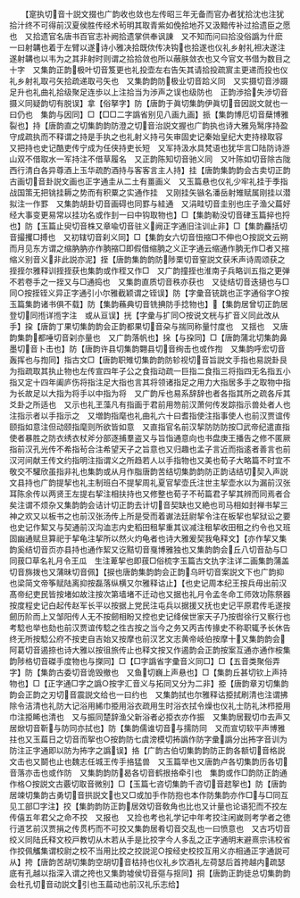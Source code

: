 <!-- { "loadSidebar": true } -->
　　【寔执切音十説文掇也广韵收也敛也左传昭三年无备而官办者犹拾沈也注犹拾汁终不可得前汉夏侯胜传经术茍明其取青紫如俛拾地芥又汲黯传补过拾遗臣之愿也　又拾遗官名唐书百官志补阙拾遗掌供奉讽諌　又不知而问曰拾没俗譌为什麽　一曰射韝也着于左臂以遂诗小雅决拾既佽传决钩也拾遂也仪礼乡射礼袒决遂注遂射韝也以韦为之其非射时则谓之拾拾敛也所以蔽肤敛衣也又今官文书借为数目之十字　又集韵正韵极叶切音笈更也礼投壶左右告矢其请拾投疏賔主更递而投也仪礼乡射礼取弓矢拾疏递取弓矢也　又集韵韵防极业切音跲义同　又实摄切音渉蹑足升也礼曲礼拾级聚足连歩以上注拾当为渉声之误也级防也　正韵渉拾失渉切音摄义同疑韵切有脱误】拿【俗拏字】防【唐韵于眞切集韵伊眞切音因説文就也一曰仍也　集韵与因同】□【□□二字譌省别见八画九画】挀【集韵博厄切音蘖博雅裂也】持【唐韵直之切集韵韵防澄之切音治説文握也广韵执也诗大雅凫鹥序持盈守成疏执而不释谓之持是手执之也礼射义持弓矢审固史记秦始皇纪大吏持禄取容　又把持也史记酷吏传宁成为任侠持吏长短　又军持汲水具梵语也犹华言□陆防诗游山双不借取水一军持注不借草履名　又正韵陈知切音驰义同　又叶陈如切音除古陇西行清白各异尊酒上玉华疏酌酒持与客客言主人持】挂【唐韵集韵韵会古卖切正韵古画切音卦説文画也正字通圭从二土有畺画义　又玉篇悬也仪礼少牢礼挂于季指战国策无把铫挂耨之势而有积粟之实通作挂　又刚挂矢镞名潘岳射雉赋属刚挂以潜拟注一作罫　又集韵胡卦切音画碍也同罫与絓通　又涓畦切音圭别也庄子渔父萹好经大事变更易常以挂功名或作刲一曰中钩取物也】□【集韵勒没切音硉玉篇捽也捋也】防【玉篇止臾切音株又章喩切音驻义阙正字通旧注训止非】□【集韵麤括切音撮攫□搏也　又初辖切音刹义同】□【集韵女六切音忸摍□不伸也○按説文云朔而月见东方谓之缩肭肭亦作朒摍□即假借缩朒之义正字通云缩通作朒无作□者又摍缩义别音义非此説亦泥】挃【唐韵集韵韵防陟栗切音窒説文获禾声诗周颂获之挃挃尔雅释训挃挃获也集韵或作秷又作□　又广韵撞挃也淮南子兵略训五指之更弹不若卷手之一挃又与□通捣也　又集韵直质切音秩亦获也　又徒结切音迭擿也与□同○按挃铚义异正字通引小尔雅截颖谓之铚误】防【字彚音铳跳也正字通俗字○按玉篇集韵诸书俱不载】防【集韵蘓典切音铣捵防手捻物也】【集韵居曾切正韵居登切同揯详揯字注　或从亘误】挄【字彚与扩同○按说文桄与扩音义同此改从手】挅【唐韵丁果切集韵韵会正韵都果切音朶与揣同称量忖度也　又揺也　又唐韵集韵都唾切音刴亦量也　又广韵落帆也】挆【与挅同】□【唐韵蒲北切集韵鼻墨切音卜击也】防【唐韵许县切集韵翾县切音绚击也或作揈　又集韵呼宏切音轰挥也与揈同】指古文□【唐韵职雉切集韵韵防轸视切音旨説文手指也易説卦艮为指疏取其执止物也左传宣四年子公之食指动疏一巨指二食指三将指四无名指五小指又定十四年阖庐伤将指注足大指也言其将领诸指足之用力大指居多手之取物中指为长故足以大指为将手以中指为将　又广韵斥也易系辞辞也者各指其所之疏各斥其爻卦之所适也　又示也礼玊藻凡有指画于君前用笏前汉萧何传发踪指示兽处者人也注指示者以手指示之　又増韵指麾也礼曲礼六十曰耆指使注指事使人也前汉贾谊传颐指如意注但动颐指麾则所欲皆如意　又直指官名前汉挈防防防按□武帝纪遣直指使者暴胜之防衣绣衣杖斧分部逐捕羣盗又与旨恉通意向也书盘庚王播告之修不匿厥指前汉孔光传不希指茍合注希望天子之旨意也又归趣也孟子言近而指逺者善言也前汉河间献王传文约指明注指谓义之所趋若人以手指物也又美也荀子大略篇不时宜不敬交不驩欣虽指非礼也集韵或从月作脂唐韵苦结切集韵韵防正韵诘结切契入声説文县持也广韵提挈也礼主制班白不提挈周礼夏官挈壶氏注世主挈壶水以为漏前汉张耳陈余传以两贤王左提右挈注相扶持也又修整也荀子不茍篇君子挈其辨而同焉者合矣注谓不烦杂又集韵韵会诘计切正韵去计切音契缺也又絶也司马相如封禅书挈三神之欢又以板书之也前汉张汤传上所是受而着谳法廷尉挈令注在板挈也挈狱讼之要也史记作絜又与契通前汉沟洫志内史稻田租挈重其议减注租挈收田租之约令也又班固幽通赋旦算祀于挈龟注挈所以然火灼龟者也诗大雅爰契我龟释文】【亦作挈又集韵奚结切音页亦县持也通作絜又讫黠切音戛博雅独也又集韵韵会丘八切音劼与□同菝□草名礼月令王瓜　生注萆挈也即菝□俗梳字玉篇古文扏字注详二画集韵蒲盖切音旆拨也又蒲昧切音佩】【捩也唐韵集韵韵会正韵乌旰切音案説文下也广韵抑也梁简文帝筝赋陆离抑按磊落纵横又尔雅释诂止】【也史记周本纪王按兵毋出前汉髙帝纪吏民皆按堵如故注按次第墙堵不迁动也又据也礼月令孟冬命工师效功陈祭器按度程史记白起传赵军长平以按据上党民注屯兵以据援又抚也史记平原君传毛遂按劒历阶而上又邹阳传人无不按劒相盼又控也史记绛侯世家天子乃按辔徐行又察行也考騐也举也劾也前汉贾谊传騐之徃古按之当今之务又丙吉传掾史不称职辄予长休告终无所按騐公府不按吏自吉始又按摩也前汉艺文志黄帝岐伯按摩十又集韵韵会阿葛切音遏捺也诗大雅以按徂旅传止也释文按又作遏韵会正韵按案互通亦通作桉集韵陟格切音磔手度物也与搩同】□【□字譌省字彚音义同□】□【五音类聚俗弄字】防【集韵古委切音诡毁撤也　又鱼切巍上声悬也】□【集韵丘甚切钦上声持物也】□【正字通□字之譌○按字汇音义与拓同又分为二非】挋【唐韵章刃切集韵韵会正韵之刃切音震説文给也一曰约也　又集韵拭也尔雅释诂挋拭刷清也注谓拂除令洁清也礼防大记浴用絺巾挋用浴衣疏用生时浴衣拭令燥也仪礼士防礼沐栉挋用巾注挋睎也清也　又与振同楚辞渔父新浴者必挋衣亦作振　又集韵居觐切巾去声又居焮切音靳与防同亦拭也】防【集韵儒谁切音与擩防同　又而宣切软平声博雅拄也又玉萹日之切音而挐也○按韵防七虞滂模切抪譌作防字彚譌分出抪字音训为防注正字通即以防为抪字之譌误】挌【广韵古伯切集韵韵防正韵各额切音格説文击也又鬬也止也魏志任城王传手挌猛兽　又玉篇举也又唐韵卢各切集韵历各切音落亦击也或作防　又集韵韵防曷各切音鹤拫挌牵引也　集韵或作□韵防正韵通作格○按説文古覈切取音微别】□【玉篇七咨切集韵千咨切音趑挐也】防【唐韵居竦切集韵古勇切音拱説文也又□或加手作防抱也本作防集韵亦作□与□同互见工部□字注】挍【集韵韵防正韵居效切音敎角也比也又计量也论语犯而不挍左传僖五年君父之命不挍　又报也　又捡也考也礼学记中年考挍注闲嵗则考学者之徳行道艺前汉贾捐之传贯朽而不可挍又集韵居肴切音交乱也一曰愤意也　又古巧切音绞义同陆氏释文校戸教切从木若从手是比挍字今人多乱之正字通明末避熹宗讳校省作挍佩觿集谓校尉之校不当用比挍之挍説泥○按经史校挍互用义亦相通正字通説可从】挎【唐韵苦胡切集韵空胡切音枯持也仪礼乡饮酒礼左荷瑟后首挎越内疏瑟底有孔越以指深入谓之挎也又集韵墟侯切音彄与抠同】挏【唐韵正韵徒总切集韵韵会杜孔切音动説文引也玉萹动也前汉礼乐志给】
